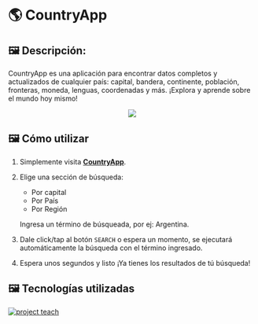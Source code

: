# 🌎 CountryApp

## 🖼 Descripción:

CountryApp es una aplicación para encontrar datos completos y actualizados de cualquier país: capital, bandera, continente, población, fronteras, moneda, lenguas, coordenadas y más. ¡Explora y aprende sobre el mundo hoy mismo!

<div align="center">
    <img src="https://github.com/iam-leo/country-app/assets/79548542/ac547cb3-a58b-45c3-80f9-0c6640f951bf">
</div>

## 🖼 Cómo utilizar

1. Simplemente visita **[CountryApp](https://app-countries-angular.netlify.app)**.

2. Elige una sección de búsqueda:

   - Por capital
   - Por País
   - Por Región

   Ingresa un término de búsqueada, por ej: Argentina.

3. Dale click/tap al botón `SEARCH` o espera un momento, se ejecutará automáticamente la búsqueda con el término ingresado.

4. Espera unos segundos y listo ¡Ya tienes los resultados de tú búsqueda!

## 🖼 Tecnologías utilizadas

[![project teach](https://skillicons.dev/icons?i=angular,tailwind,typescript)](https://skillicons.dev)
